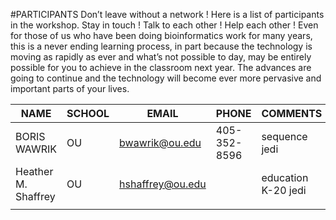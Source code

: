 #PARTICIPANTS
Don’t leave without a network ! Here is a list of participants in the workshop. Stay in touch ! Talk to each other ! Help each other ! Even for those of us who have been doing bioinformatics work for many years, this is a never ending learning process, in part because the technology is moving as rapidly as ever and what’s not possible to day, may be entirely possible for you to achieve in the classroom next year.  The advances are going to continue and the technology will become ever more pervasive and important parts of your lives. 


|NAME   |SCHOOL   |EMAIL   |PHONE   |COMMENTS   |
|---|---|---|---|---|
|BORIS WAWRIK   |OU   |bwawrik@ou.edu   |405-352-8596   |sequence jedi   |
|Heather M. Shaffrey   |OU   |hshaffrey@ou.edu   |   |education K-20 jedi   |
|   |   |   |   |   |
